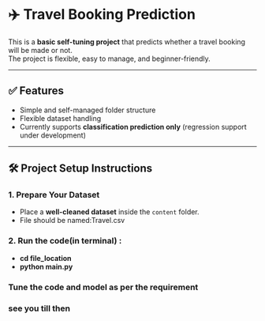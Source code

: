 # ✈️ Travel Booking Prediction

This is a **basic self-tuning project** that predicts whether a travel booking will be made or not.  
The project is flexible, easy to manage, and beginner-friendly.

---

## ✅ Features
- Simple and self-managed folder structure
- Flexible dataset handling
- Currently supports **classification prediction only** (regression support under development)

---

## 🛠️ Project Setup Instructions

### 1. Prepare Your Dataset
- Place a **well-cleaned dataset** inside the `content` folder.
- File should be named:Travel.csv

### 2. Run the code(in terminal) :
 - **cd file_location**
 - **python main.py**


### Tune the code and model as per the requirement

### see you till then
